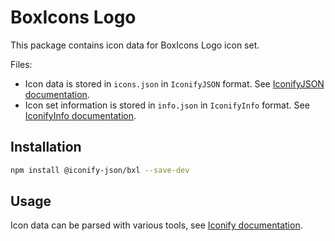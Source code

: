 # BoxIcons Logo

This package contains icon data for BoxIcons Logo icon set.

Files:

-   Icon data is stored in `icons.json` in `IconifyJSON` format. See [IconifyJSON documentation](https://docs.iconify.design/types/iconify-json.html).
-   Icon set information is stored in `info.json` in `IconifyInfo` format. See [IconifyInfo documentation](https://docs.iconify.design/types/iconify-info.html).

## Installation

```bash
npm install @iconify-json/bxl --save-dev
```

## Usage

Icon data can be parsed with various tools, see [Iconify documentation](https://docs.iconify.design/icons/json.html).

